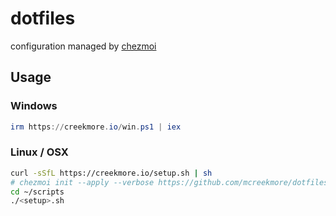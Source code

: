 # dotfiles

configuration managed by [chezmoi](https://www.chezmoi.io/)

## Usage

### Windows
```powershell
irm https://creekmore.io/win.ps1 | iex
```

### Linux / OSX
```bash
curl -sSfL https://creekmore.io/setup.sh | sh
# chezmoi init --apply --verbose https://github.com/mcreekmore/dotfiles.git
cd ~/scripts
./<setup>.sh
```
